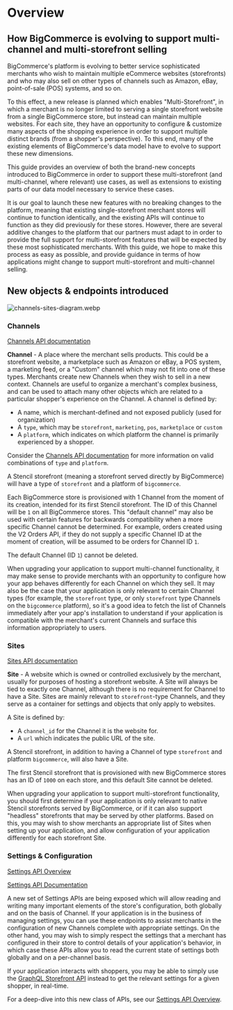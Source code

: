 # Overview

## How BigCommerce is evolving to support multi-channel and multi-storefront selling

BigCommerce's platform is evolving to better service sophisticated merchants who wish to maintain multiple eCommerce websites (storefronts) and who may also sell on other types of channels such as Amazon, eBay, point-of-sale (POS) systems, and so on.

To this effect, a new release is planned which enables "Multi-Storefront", in which a merchant is no longer limited to serving a single storefront website from a single BigCommerce store, but instead can maintain multiple websites. For each site, they have an opportunity to configure & customize many aspects of the shopping experience in order to support multiple distinct brands (from a shopper's perspective). To this end, many of the existing elements of BigCommerce's data model have to evolve to support these new dimensions.

This guide provides an overview of both the brand-new concepts introduced to BigCommerce in order to support these multi-storefront (and multi-channel, where relevant) use cases, as well as extensions to existing parts of our data model necessary to service these cases.

It is our goal to launch these new features with no breaking changes to the platform, meaning that existing single-storefront merchant stores will continue to function identically, and the existing APIs will continue to function as they did previously for these stores. However, there are several additive changes to the platform that our partners must adapt to in order to provide the full support for multi-storefront features that will be expected by these most sophisticated merchants. With this guide, we hope to make this process as easy as possible, and provide guidance in terms of how applications might change to support multi-storefront and multi-channel selling.

## New objects & endpoints introduced

![channels-sites-diagram.webp](https://storage.cloud.google.com/bigcommerce-production-dev-center/images/msf-beta-guide/channels-sites-diagram.webp)

### Channels

[Channels API documentation](/api-reference/store-management/channels)

**Channel** - A place where the merchant sells products. This could be a storefront website, a marketplace such as Amazon or eBay, a POS system, a marketing feed, or a "Custom" channel which may not fit into one of these types. Merchants create new Channels when they wish to sell in a new context. Channels are useful to organize a merchant's complex business, and can be used to attach many other objects which are related to a particular shopper's experience on the Channel. A channel is defined by:

- A name, which is merchant-defined and not exposed publicly (used for organization)
- A `type`, which may be `storefront`, `marketing`, `pos`, `marketplace` or `custom`
- A `platform`, which indicates on which platform the channel is primarily experienced by a shopper.

Consider the [Channels API documentation](/api-reference/store-management/channels) for more information on valid combinations of `type` and `platform`.

A Stencil storefront (meaning a storefront served directly by BigCommerce) will have a type of `storefront` and a platform of `bigcommerce`.

Each BigCommerce store is provisioned with 1 Channel from the moment of its creation, intended for its first Stencil storefront. The ID of this Channel will be `1` on all BigCommerce stores. This "default channel" may also be used with certain features for backwards compatibility when a more specific Channel cannot be determined. For example, orders created using the V2 Orders API, if they do not supply a specific Channel ID at the moment of creation, will be assumed to be orders for Channel ID `1`.

The default Channel (ID `1`) cannot be deleted.

When upgrading your application to support multi-channel functionality, it may make sense to provide merchants with an opportunity to configure how your app behaves differently for each Channel on which they sell. It may also be the case that your application is only relevant to certain Channel types (for example, the `storefront` type, or only `storefront` type Channels on the `bigcommerce` platform), so it's a good idea to fetch the list of Channels immediately after your app's installation to understand if your application is compatible with the merchant's current Channels and surface this information appropriately to users.

### Sites

[Sites API documentation](/api-reference/store-management/sites)

**Site** - A website which is owned or controlled exclusively by the merchant, usually for purposes of hosting a storefront website. A Site will always be tied to exactly one Channel, although there is no requirement for Channel to have a Site. Sites are mainly relevant to `storefront`-type Channels, and they serve as a container for settings and objects that only apply to websites.

A Site is defined by:

- A `channel_id` for the Channel it is the website for.
- A `url` which indicates the public URL of the site.

A Stencil storefront, in addition to having a Channel of type `storefront` and platform `bigcommerce`, will also have a Site.

The first Stencil storefront that is provisioned with new BigCommerce stores has an ID of `1000` on each store, and this default Site cannot be deleted.

When upgrading your application to support multi-storefront functionality, you should first determine if your application is only relevant to native Stencil storefronts served by BigCommerce, or if it can also support "headless" storefronts that may be served by other platforms. Based on this, you may wish to show merchants an appropriate list of Sites when setting up your application, and allow configuration of your application differently for each storefront Site.

### Settings & Configuration

[Settings API Overview](/api-docs/store-management/settings)

[Settings API Documentation](/api-reference/store-management/settings)

A new set of Settings APIs are being exposed which will allow reading and writing many important elements of the store's configuration, both globally and on the basis of Channel. If your application is in the business of managing settings, you can use these endpoints to assist merchants in the configuration of new Channels complete with appropriate settings. On the other hand, you may wish to simply respect the settings that a merchant has configured in their store to control details of your application's behavior, in which case these APIs allow you to read the current state of settings both globally and on a per-channel basis.

If your application interacts with shoppers, you may be able to simply use the [GraphQL Storefront API](/api-docs/storefront/graphql/graphql-storefront-api-overview) instead to get the relevant settings for a given shopper, in real-time.

For a deep-dive into this new class of APIs, see our [Settings API Overview](/api-docs/store-management/settings).

